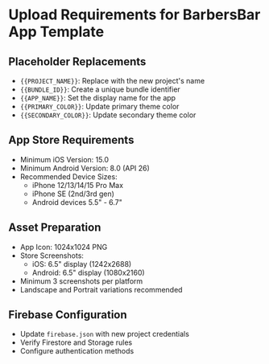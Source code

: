 # Upload Requirements for BarbersBar App Template

## Placeholder Replacements
- `{{PROJECT_NAME}}`: Replace with the new project's name
- `{{BUNDLE_ID}}`: Create a unique bundle identifier
- `{{APP_NAME}}`: Set the display name for the app
- `{{PRIMARY_COLOR}}`: Update primary theme color
- `{{SECONDARY_COLOR}}`: Update secondary theme color

## App Store Requirements
- Minimum iOS Version: 15.0
- Minimum Android Version: 8.0 (API 26)
- Recommended Device Sizes:
  - iPhone 12/13/14/15 Pro Max
  - iPhone SE (2nd/3rd gen)
  - Android devices 5.5" - 6.7"

## Asset Preparation
- App Icon: 1024x1024 PNG
- Store Screenshots:
  - iOS: 6.5" display (1242x2688)
  - Android: 6.5" display (1080x2160)
- Minimum 3 screenshots per platform
- Landscape and Portrait variations recommended

## Firebase Configuration
- Update `firebase.json` with new project credentials
- Verify Firestore and Storage rules
- Configure authentication methods